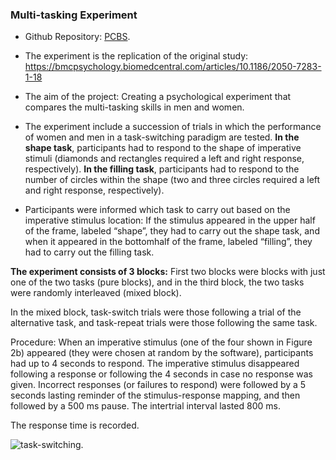 ### Multi-tasking Experiment

- Github Repository: [PCBS](https://github.com/ervanihank/PCBS-multitasking).
- The experiment is the replication of the original study: https://bmcpsychology.biomedcentral.com/articles/10.1186/2050-7283-1-18
- The aim of the project: Creating a psychological experiment that compares the multi-tasking skills in men and women. 
- The experiment include a succession of trials in which the performance of women and men in a task-switching paradigm are tested. 
**In the shape task**, participants had to respond to the shape of imperative stimuli (diamonds and rectangles required a left and right response, respectively).
**In the filling task**, participants had to respond to the number of circles within the shape (two and three circles required a left and right response, respectively).

- Participants were informed which task to carry out based on the imperative stimulus location:
If the stimulus appeared in the upper half of the frame, labeled “shape”, they had to carry out the shape
task, and when it appeared in the bottomhalf of the frame, labeled “filling”, they had to carry out the filling task.

**The experiment consists of 3 blocks:** First two blocks were blocks with just one of the two tasks (pure blocks), and in the third block, the two tasks were randomly interleaved (mixed block).

In the mixed block, task-switch trials were those following a trial of the alternative task, and task-repeat trials were those following the same task.

Procedure:
When an imperative stimulus (one of the four shown in Figure 2b) appeared (they were chosen at random by the software), participants had up to 4 seconds to respond. The imperative stimulus disappeared following a response or following the 4 seconds in case no response was given. Incorrect responses (or failures to respond) were followed by a 5 seconds lasting reminder of the stimulus-response mapping,
and then followed by a 500 ms pause. The intertrial interval lasted 800 ms.

The response time is recorded.

![task-switching](picture.jpg).